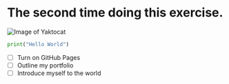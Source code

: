 # The second time doing this exercise.
![Image of Yaktocat](https://octodex.github.com/images/yaktocat.png)
``` python
print("Hello World")
```
- [ ] Turn on GitHub Pages
- [ ] Outline my portfolio
- [ ] Introduce myself to the world
